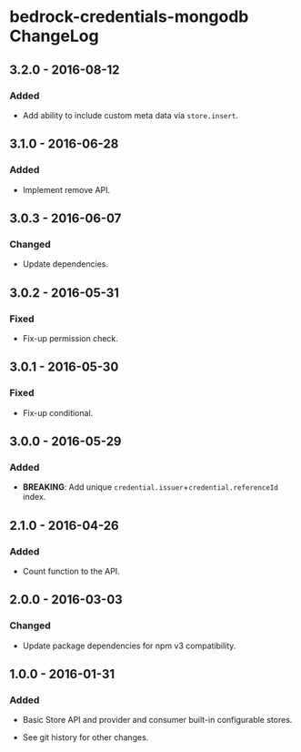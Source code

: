 # bedrock-credentials-mongodb ChangeLog

## 3.2.0 - 2016-08-12

### Added
- Add ability to include custom meta data via `store.insert`.

## 3.1.0 - 2016-06-28

### Added
- Implement remove API.

## 3.0.3 - 2016-06-07

### Changed
- Update dependencies.

## 3.0.2 - 2016-05-31

### Fixed
- Fix-up permission check.

## 3.0.1 - 2016-05-30

### Fixed
- Fix-up conditional.

## 3.0.0 - 2016-05-29

### Added
- **BREAKING**: Add unique `credential.issuer`+`credential.referenceId` index.

## 2.1.0 - 2016-04-26

### Added
- Count function to the API.

## 2.0.0 - 2016-03-03

### Changed
- Update package dependencies for npm v3 compatibility.

## 1.0.0 - 2016-01-31

### Added
- Basic Store API and provider and consumer built-in configurable stores.

- See git history for other changes.
